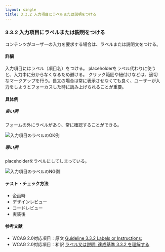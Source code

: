 ```yaml
---
layout: single
title: 3.3.2 入力項目にラベルまたは説明をつける
---
```


### 3.3.2 入力項目にラベルまたは説明をつける

コンテンツがユーザーの入力を要求する場合は、ラベルまたは説明文をつける。

#### 詳細

入力項目にはラベル（項目名）をつける。
placeholderをラベル代わりに使うと、入力中に分からなくなるため避ける。
クリック範囲や紐付けなどは、適切なマークアップを行う。長文の場合は常に表示させなくても良く、ユーザーが入力をしようとフォーカスした時に読み上げられることが重要。

#### 具体例

##### 良い例

フォームの外にラベルがあり、常に確認することができる。

![入力項目のラベルのOK例](/a11y-guidelines/img/3/3/2/3.3.2_2.svg)

##### 悪い例

placeholderをラベルにしてしまっている。

![入力項目のラベルのNG例](/a11y-guidelines/img/3/3/2/3.3.2_1.svg)

#### テスト・チェック方法

- 企画時
- デザインレビュー
- コードレビュー
- 実装後

#### 参考文献

- WCAG 2.0対応項目：原文 [Guideline 3.3.2 Labels or Instructions:](https://www.w3.org/TR/UNDERSTANDING-WCAG20/minimize-error-cues.html)
- WCAG 2.0対応項目：和訳 [ラベル又は説明: 達成基準 3.3.2 を理解する](https://waic.jp/docs/UNDERSTANDING-WCAG20/minimize-error-cues.html)
